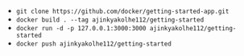 - `git clone https://github.com/docker/getting-started-app.git`
- `docker build . --tag ajinkyakolhe112/getting-started`
- `docker run -d -p 127.0.0.1:3000:3000 ajinkyakolhe112/getting-started`
- `docker push ajinkyakolhe112/getting-started`